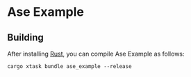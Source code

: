 # Ase Example

## Building

After installing [Rust](https://rustup.rs/), you can compile Ase Example as follows:

```shell
cargo xtask bundle ase_example --release
```
